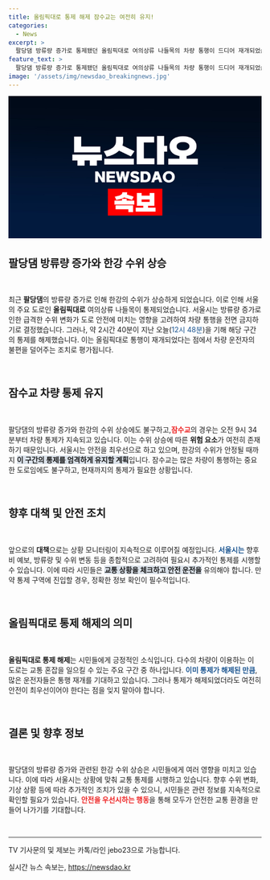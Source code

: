 ```yaml
---
title: 올림픽대로 통제 해제 잠수교는 여전히 유지!
categories:
  - News
excerpt: >
  팔당댐 방류량 증가로 통제됐던 올림픽대로 여의상류 나들목의 차량 통행이 드디어 재개되었습니다! 그러나 잠수교는 여전히 통제 중입니다. 긴장감 속에서 변화하는 한강 상황을 놓치지 마세요!
feature_text: >
  팔당댐 방류량 증가로 통제됐던 올림픽대로 여의상류 나들목의 차량 통행이 드디어 재개되었습니다! 그러나 잠수교는 여전히 통제 중입니다. 긴장감 속에서 변화하는 한강 상황을 놓치지 마세요!
image: '/assets/img/newsdao_breakingnews.jpg'
---
```


<p><img src="/assets/img/newsdao_breakingnews.jpg" alt="ontimetimes 속보" /></p>

<h2 data-ke-size="size26">팔당댐 방류량 증가와 한강 수위 상승</h2>

<p data-ke-size="size16">&nbsp;</p>

<p data-ke-size="size16">최근 <b>팔당댐</b>의 방류량 증가로 인해 한강의 수위가 상승하게 되었습니다. 이로 인해 서울의 주요 도로인 <b>올림픽대로</b> 여의상류 나들목이 통제되었습니다. 서울시는 방류량 증가로 인한 급격한 수위 변화가 도로 안전에 미치는 영향을 고려하여 차량 통행을 전면 금지하기로 결정했습니다. 그러나, 약 2시간 40분이 지난 오늘(<span style="color: #1a5490;">12시 48분</span>)을 기해 해당 구간의 통제를 해제했습니다. 이는 올림픽대로 통행이 재개되었다는 점에서 차량 운전자의 불편을 덜어주는 조치로 평가됩니다.</p>

<p data-ke-size="size16">&nbsp;</p>

<h2 data-ke-size="size26">잠수교 차량 통제 유지</h2>

<p data-ke-size="size16">&nbsp;</p>

<p data-ke-size="size16">팔당댐의 방류량 증가와 한강의 수위 상승에도 불구하고,<b><span style="color: #ee2323;">잠수교</span></b>의 경우는 오전 9시 34분부터 차량 통제가 지속되고 있습니다. 이는 수위 상승에 따른 <b>위험 요소</b>가 여전히 존재하기 때문입니다. 서울시는 안전을 최우선으로 하고 있으며, 한강의 수위가 안정될 때까지 <b><span style="background-color: #21538527;">이 구간의 통제를 엄격하게 유지할 계획</span></b>입니다. 잠수교는 많은 차량이 통행하는 중요한 도로임에도 불구하고, 현재까지의 통제가 필요한 상황입니다.</p>

<p data-ke-size="size16">&nbsp;</p>

<h2 data-ke-size="size26">향후 대책 및 안전 조치</h2>

<p data-ke-size="size16">&nbsp;</p>

<p data-ke-size="size16">앞으로의 <b>대책</b>으로는 상황 모니터링이 지속적으로 이루어질 예정입니다. <b><span style="color: #1a5490;">서울시는</span></b> 향후 비 예보, 방류량 및 수위 변동 등을 종합적으로 고려하여 필요시 추가적인 통제를 시행할 수 있습니다. 이에 따라 시민들은 <b><span style="background-color: #21538527;">교통 상황을 체크하고 안전 운전을</span></b> 유의해야 합니다. 만약 통제 구역에 진입할 경우, 정확한 정보 확인이 필수적입니다.</p>

<p data-ke-size="size16">&nbsp;</p>

<h2 data-ke-size="size26">올림픽대로 통제 해제의 의미</h2>

<p data-ke-size="size16">&nbsp;</p>

<p data-ke-size="size16"><b>올림픽대로 통제 해제</b>는 시민들에게 긍정적인 소식입니다. 다수의 차량이 이용하는 이 도로는 교통 혼잡을 일으킬 수 있는 주요 구간 중 하나입니다. <b><span style="color: #1a5490;">이미 통제가 해제된 만큼</span></b>, 많은 운전자들은 통행 재개를 기대하고 있습니다. 그러나 통제가 해제되었더라도 여전히 안전이 최우선이어야 한다는 점을 잊지 말아야 합니다.</p>

<p data-ke-size="size16">&nbsp;</p>

<h2 data-ke-size="size26">결론 및 향후 정보</h2>

<p data-ke-size="size16">&nbsp;</p>

<p data-ke-size="size16">팔당댐의 방류량 증가와 관련된 한강 수위 상승은 시민들에게 여러 영향을 미치고 있습니다. 이에 따라 서울시는 상황에 맞춰 교통 통제를 시행하고 있습니다. 향후 수위 변화, 기상 상황 등에 따라 추가적인 조치가 있을 수 있으니, 시민들은 관련 정보를 지속적으로 확인할 필요가 있습니다. <b><span style="color: #ee2323;">안전을 우선시하는 행동</span></b>을 통해 모두가 안전한 교통 환경을 만들어 나가기를 기대합니다.</p>

<p data-ke-size="size16">&nbsp;</p>

<hr style="height:1px;border:none;color:#333;background-color:#333;"/>

<p data-ke-size="size16">TV 기사문의 및 제보는 카톡/라인 jebo23으로 가능합니다.</p>
실시간 뉴스 속보는, <a href="https://newsdao.kr" rel="dofollow">https://newsdao.kr</a>


